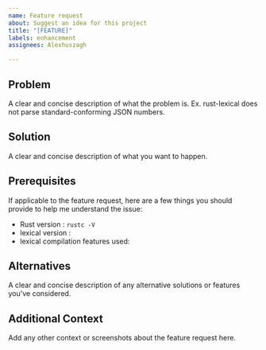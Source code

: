 ```yaml
---
name: Feature request
about: Suggest an idea for this project
title: "[FEATURE]"
labels: enhancement
assignees: Alexhuszagh

---
```


## Problem
A clear and concise description of what the problem is. Ex. rust-lexical does not parse standard-conforming JSON numbers.

## Solution
A clear and concise description of what you want to happen.

## Prerequisites

If applicable to the feature request, here are a few things you should provide to help me understand the issue:

- Rust version : `rustc -V`
- lexical version :
- lexical compilation features used:

## Alternatives
A clear and concise description of any alternative solutions or features you've considered.

## Additional Context
Add any other context or screenshots about the feature request here.
